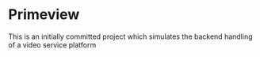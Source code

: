 # Primeview
This is an initially committed project which simulates the backend handling of a video service platform 
